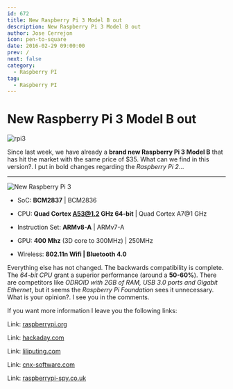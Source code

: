 ```yaml
---
id: 672
title: New Raspberry Pi 3 Model B out
description: New Raspberry Pi 3 Model B out
author: Jose Cerrejon
icon: pen-to-square
date: 2016-02-29 09:00:00
prev: /
next: false
category:
  - Raspberry PI
tag:
  - Raspberry PI
---
```


# New Raspberry Pi 3 Model B out

![rpi3](/images/2016/02/rpi3.png)

Since last week, we have already a **brand new Raspberry Pi 3 Model B** that has hit the market with the same price of $35. What can we find in this version?. I put in bold changes regarding the *Raspberry Pi 2*...

- - -
![New Raspberry Pi 3](/images/2016/02/Raspberry_Pi_3_Large.jpg "New Raspberry Pi 3")

* SoC: **BCM2837** | BCM2836

* CPU: **Quad Cortex A53@1.2 GHz 64-bit** | Quad Cortex A7@1 GHz

* Instruction Set: **ARMv8-A** | ARMv7-A 

* GPU: **400 Mhz** (3D core to 300MHz) | 250MHz

* Wireless: **802.11n Wifi | Bluetooth 4.0**

Everything else has not changed. The backwards compatibility is complete. The *64-bit CPU* grant a superior performance (around a **50-60%**). There are competitors like *ODROID with 2GB of RAM, USB 3.0 ports and Gigabit Ethernet*, but it seems the *Raspberry Pi Foundation* sees it unnecessary. What is your opinion?. I see you in the comments.

If you want more information I leave you the following links:

Link: [raspberrypi.org](https://www.raspberrypi.org/blog/raspberry-pi-3-on-sale/)

Link: [hackaday.com](https://hackaday.com/2016/02/28/introducing-the-raspberry-pi-3/)

Link: [liliputing.com](http://liliputing.com/2016/02/raspberry-pi-3-to-feature-on-board-wifi-bluetooth.html)

Link: [cnx-software.com](http://www.cnx-software.com/2016/02/29/raspberry-pi-3-board-is-powered-by-broadcom-bcm2827-cortex-a53-processor-sells-for-35/)

Link: [raspberrypi-spy.co.uk](http://www.raspberrypi-spy.co.uk/2016/02/introducing-the-raspberry-pi-3-model-b/)